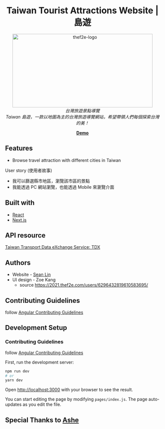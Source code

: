 <h1 align="center">Taiwan Tourist Attractions Website | 島遊   </h1>

<p align="center">
  <img src="https://user-images.githubusercontent.com/13078450/194266719-b6e653fb-55f1-46d3-a84e-b8509530d701.jpg" alt="thef2e-logo" width="456px" height="239px"/>
  <br>
  <i>台灣旅遊景點導覽</i>
  <br>
  <i>Taiwan 島遊，一款以地圖為主的台灣旅遊導覽網站，希望帶領人們每個探索台灣的美！</i>
  <br>
</p>

  

<p align="center">
  <a href="https://www.angular.io](https://doe-yu-seanlin-h8ffnpqaf-nstksean.vercel.app"><strong>Demo</strong></a>
  <br>
</p>




## Features
- Browse travel attraction with different cities in Taiwan

User story (使用者故事)
- 我可以篩選縣市地區，瀏覽該市區的景點
- 我能透過 PC 網站瀏覽，也能透過 Mobile 來瀏覽介面



## Built with
- [React](https://reactjs.org/)
- [Next.js](https://nextjs.org/)

## API resource
[Taiwan Transport Data eXchange Service: TDX](https://tdx.transportdata.tw/api-service/swagger)


## Authors
- Website - [Sean Lin](https://github.com/nstksean)
- UI design - Zoe Kang 
  - source https://2021.thef2e.com/users/6296432819610583695/
  



## Contributing Guidelines
follow [Angular Contributing Guidelines](https://github.com/angular/angular/blob/main/CONTRIBUTING.md)



## Development Setup

### Contributing Guidelines
follow [Angular Contributing Guidelines](https://github.com/angular/angular/blob/main/CONTRIBUTING.md)



First, run the development server:

```bash
npm run dev
# or
yarn dev
```

Open [http://localhost:3000](http://localhost:3000) with your browser to see the result.

You can start editing the page by modifying `pages/index.js`. The page auto-updates as you edit the file.




## Special Thanks to [Ashe](https://github.com/lucifiel0121) 

